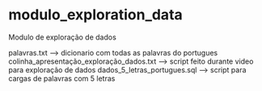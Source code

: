 # modulo_exploration_data
Modulo de exploração de dados


 palavras.txt --> dicionario com todas as palavras do portugues
 colinha_apresentação_exploração_dados.txt --> script feito durante video para exploração de dados
 dados_5_letras_portugues.sql --> script para cargas de palavras com 5 letras
